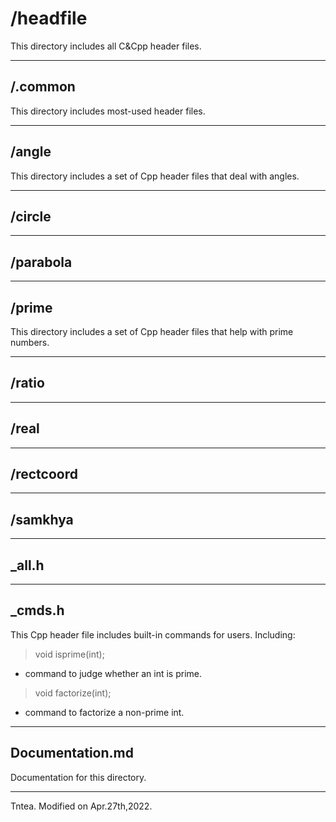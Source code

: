 # /headfile
This directory includes all C&Cpp header files.
***
## /.common
This directory includes most-used header files.
***
## /angle
This directory includes a set of Cpp header files that deal with angles.
***
## /circle
***
## /parabola
***
## /prime
This directory includes a set of Cpp header files that help with prime numbers.
***
## /ratio
***
## /real
***
## /rectcoord
***
## /samkhya
***
## _all.h
***
## _cmds.h
This Cpp header file includes built-in commands for users.
Including:
>void isprime(int);
- command to judge whether an int is prime.
>void factorize(int);
- command to factorize a non-prime int.
***
## Documentation.md
Documentation for this directory.
***
Tntea. Modified on Apr.27th,2022.